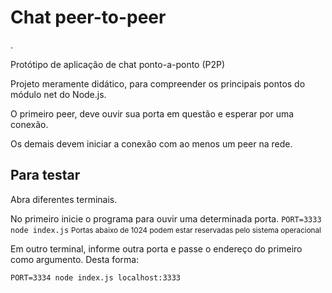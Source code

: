 <h1>Chat peer-to-peer</h1>. 
<p>Protótipo de aplicação de chat ponto-a-ponto (P2P)</p>
<p>Projeto meramente didático, para compreender os principais pontos do módulo net do Node.js.</p>
<p>O primeiro peer, deve ouvir sua porta em questão e esperar por uma conexão.</p> 
<p>Os demais devem iniciar a conexão com ao menos um peer na rede.</p>

<h2>Para testar</h2>
<p>Abra diferentes terminais.</p>
<p>No primeiro inicie o programa para ouvir uma determinada porta.
<code>PORT=3333 node index.js</code>
<small>Portas abaixo de 1024 podem estar reservadas pelo sistema operacional</small>
<br/>
<p>Em outro terminal, informe outra porta e passe o endereço do primeiro como argumento. Desta forma:</p>
<code>PORT=3334 node index.js localhost:3333</code>
